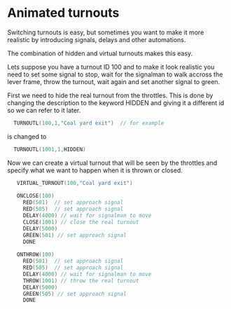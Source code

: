 # Animated turnouts

Switching turnouts is easy, but sometimes you want to make it more realistic by introducing signals, delays and other automations.

The combination of hidden and virtual turnouts makes this easy.

Lets suppose you have a turnout ID 100 and to make it look realistic you need to set some signal to stop, wait for the signalman to walk accross the lever frame, throw the turnout, wait again and set another signal to green.

First we need to hide the real turnout from the throttles. This is done by changing the description to the keyword HIDDEN and giving it a different id so we can refer to it later.

```cpp
  TURNOUTL(100,1,"Coal yard exit")  // for example
```

  is changed to

```cpp
  TURNOUTL(1001,1,HIDDEN) 
```

  Now we can create a virtual turnout that will be seen by the throttles and specify what we want to happen when it is thrown or closed.

```cpp
   VIRTUAL_TURNOUT(100,"Coal yard exit")
   
   ONCLOSE(100)
     RED(501)  // set approach signal
     RED(505)  // set approach signal
     DELAY(4000) // wait for signalman to move
     CLOSE(1001) // close the real turnout 
     DELAY(5000)
     GREEN(501) // set approach signal
     DONE
   
   ONTHROW(100)
     RED(501)  // set approach signal
     RED(505)  // set approach signal
     DELAY(4000) // wait for signalman to move
     THROW(1001) // throw the real turnout 
     DELAY(5000)
     GREEN(505) // set approach signal
     DONE
```
